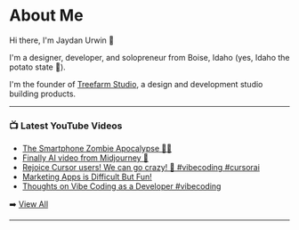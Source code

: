 # About Me

Hi there, I'm Jaydan Urwin 👋

I'm a designer, developer, and solopreneur from Boise, Idaho (yes, Idaho the potato state 🥔).

I'm the founder of [Treefarm Studio](https://treefarm.studio), a design and development studio building products.

--- 

### 📺 Latest YouTube Videos 
<!-- YOUTUBE:START -->
- [The Smartphone Zombie Apocalypse 🧟‍♂️](https://www.youtube.com/shorts/dcAVzuDV4Bo)
- [Finally AI video from Midjourney 🎥](https://www.youtube.com/shorts/-n3vc6uWIv4)
- [Rejoice Cursor users! We can go crazy! 🍾 #vibecoding  #cursorai](https://www.youtube.com/shorts/mDXw4iB4Yus)
- [Marketing Apps is Difficult But Fun!](https://www.youtube.com/shorts/pzuBN-dFbAs)
- [Thoughts on Vibe Coding as a Developer #vibecoding](https://www.youtube.com/shorts/y1LV7hZjePo)
<!-- YOUTUBE:END --> 

➡️ [View All](https://youtube.com/@JaydanUrwin) 

---

<!--
**jaydanurwin/jaydanurwin** is a ✨ _special_ ✨ repository because its `README.md` (this file) appears on your GitHub profile.

Here are some ideas to get you started:

- 🔭 I’m currently working on ...
- 🌱 I’m currently learning ...
- 👯 I’m looking to collaborate on ...
- 🤔 I’m looking for help with ...
- 💬 Ask me about ...
- 📫 How to reach me: ...
- 😄 Pronouns: ...
- ⚡ Fun fact: ...
-->
